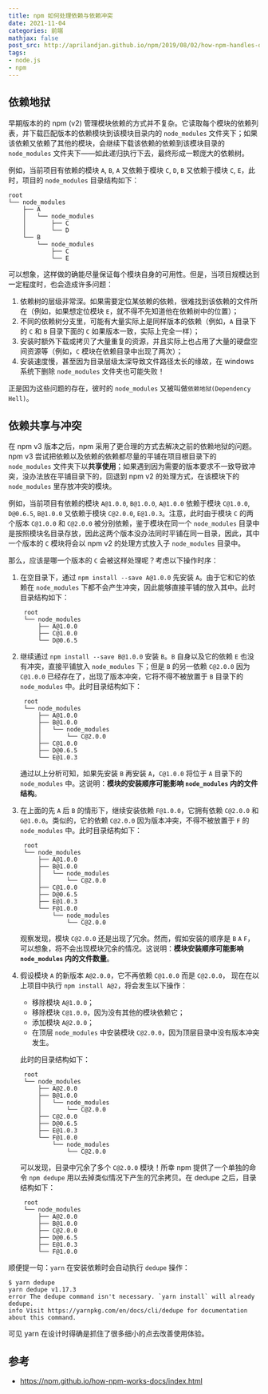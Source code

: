 ```yaml
---
title: npm 如何处理依赖与依赖冲突
date: 2021-11-04
categories: 前端
mathjax: false
post_src: http://aprilandjan.github.io/npm/2019/08/02/how-npm-handles-dependency-version-conflict/
tags:
- node.js
- npm
---
```


## 依赖地狱

早期版本的的 npm (v2) 管理模块依赖的方式并不复杂。它读取每个模块的依赖列表，并下载匹配版本的依赖模块到该模块目录内的 `node_modules` 文件夹下；如果该依赖又依赖了其他的模块，会继续下载该依赖的依赖到该模块目录的 `node_modules` 文件夹下——如此递归执行下去，最终形成一颗庞大的依赖树。

例如，当前项目有依赖的模块 `A`, `B`, `A` 又依赖于模块 `C`, `D`, `B` 又依赖于模块 `C`, `E`，此时，项目的 `node_modules` 目录结构如下：

```shell
root
└── node_modules
    ├── A
    │   └── node_modules
    │       ├── C
    │       └── D
    └── B
        └── node_modules
            ├── C
            └── E
```

可以想象，这样做的确能尽量保证每个模块自身的可用性。但是，当项目规模达到一定程度时，也会造成许多问题：

1. 依赖树的层级非常深。如果需要定位某依赖的依赖，很难找到该依赖的文件所在（例如，如果想定位模块 `E`，就不得不先知道他在依赖树中的位置）；
2. 不同的依赖树分支里，可能有大量实际上是同样版本的依赖（例如，`A` 目录下的 `C` 和 `B` 目录下面的 `C` 如果版本一致，实际上完全一样）；
3. 安装时额外下载或拷贝了大量重复的资源，并且实际上也占用了大量的硬盘空间资源等（例如，`C` 模块在依赖目录中出现了两次）；
4. 安装速度慢，甚至因为目录层级太深导致文件路径太长的缘故，在 windows 系统下删除 `node_modules` 文件夹也可能失败！

正是因为这些问题的存在，彼时的 `node_modules` 又被叫做`依赖地狱(Dependency Hell)`。

## 依赖共享与冲突

在 npm v3 版本之后，npm 采用了更合理的方式去解决之前的依赖地狱的问题。npm v3 尝试把依赖以及依赖的依赖都尽量的平铺在项目根目录下的 `node_modules` 文件夹下以**共享使用**；如果遇到因为需要的版本要求不一致导致冲突，没办法放在平铺目录下的，回退到 npm v2 的处理方式，在该模块下的 `node_modules` 里存放冲突的模块。

例如，当前项目有依赖的模块 `A@1.0.0`, `B@1.0.0`, `A@1.0.0` 依赖于模块 `C@1.0.0`, `D@0.6.5`, `B@1.0.0` 又依赖于模块 `C@2.0.0`, `E@1.0.3`。注意，此时由于模块 `C` 的两个版本 `C@1.0.0` 和 `C@2.0.0` 被分别依赖，鉴于模块在同一个 `node_modules` 目录中是按照模块名目录存放，因此这两个版本没办法同时平铺在同一目录，因此，其中一个版本的 `C` 模块将会以 npm v2 的处理方式放入子 `node_modules` 目录中。

那么，应该是哪一个版本的 `C` 会被这样处理呢？考虑以下操作时序：

1. 在空目录下，通过 `npm install --save A@1.0.0` 先安装 `A`。由于它和它的依赖在 `node_modules` 下都不会产生冲突，因此能够直接平铺的放入其中。此时目录结构如下：

   ```shell
    root
    └── node_modules
        ├── A@1.0.0
        ├── C@1.0.0
        └── D@0.6.5
   ```

2. 继续通过 `npm install --save B@1.0.0` 安装 `B`。`B` 自身以及它的依赖 `E` 也没有冲突，直接平铺放入 `node_modules` 下；但是 `B` 的另一依赖 `C@2.0.0` 因为 `C@1.0.0` 已经存在了，出现了版本冲突，它将不得不被放置于 `B` 目录下的 `node_modules` 中。此时目录结构如下：

   ```shell
    root
    └── node_modules
        ├── A@1.0.0
        ├── B@1.0.0
        │   └── node_modules
        │       └── C@2.0.0
        ├── C@1.0.0
        ├── D@0.6.5
        └── E@1.0.3
   ```

   通过以上分析可知，如果先安装 `B` 再安装 `A`，`C@1.0.0` 将位于 `A` 目录下的 `node_modules` 中。这说明：**模块的安装顺序可能影响 `node_modules` 内的文件结构**。

3. 在上面的先 `A` 后 `B` 的情形下，继续安装依赖 `F@1.0.0`，它拥有依赖 `C@2.0.0` 和 `G@1.0.0`。类似的，它的依赖 `C@2.0.0` 因为版本冲突，不得不被放置于 `F` 的 `node_modules` 中。此时目录结构如下：

   ```shell
    root
    └── node_modules
        ├── A@1.0.0
        ├── B@1.0.0
        │   └── node_modules
        │       └── C@2.0.0
        ├── C@1.0.0
        ├── D@0.6.5
        ├── E@1.0.3
        └── F@1.0.0
            └── node_modules
                └── C@2.0.0
   ```

   观察发现，模块 `C@2.0.0` 还是出现了冗余。然而，假如安装的顺序是 `B` `A` `F`，可以想象，将不会出现模块冗余的情况。这说明：**模块安装顺序可能影响 `node_modules` 内的文件数量**。

4. 假设模块 `A` 的新版本 `A@2.0.0`，它不再依赖 `C@1.0.0` 而是 `C@2.0.0`， 现在在以上项目中执行 `npm install A@2`，将会发生以下操作：

   - 移除模块 `A@1.0.0`；
   - 移除模块 `C@1.0.0`，因为没有其他的模块依赖它；
   - 添加模块 `A@2.0.0`；
   - 在顶层 `node_modules` 中安装模块 `C@2.0.0`，因为顶层目录中没有版本冲突发生。

   此时的目录结构如下：

   ```shell
    root
    └── node_modules
        ├── A@2.0.0
        ├── B@1.0.0
        │   └── node_modules
        │       └── C@2.0.0
        ├── C@2.0.0
        ├── D@0.6.5
        ├── E@1.0.3
        └── F@1.0.0
            └── node_modules
                └── C@2.0.0
   ```

   可以发现，目录中冗余了多个 `C@2.0.0` 模块！所幸 npm 提供了一个单独的命令 `npm dedupe` 用以去掉类似情况下产生的冗余拷贝。在 dedupe 之后，目录结构如下：

   ```shell
    root
    └── node_modules
        ├── A@2.0.0
        ├── B@1.0.0
        ├── C@2.0.0
        ├── D@0.6.5
        ├── E@1.0.3
        └── F@1.0.0
   ```

顺便提一句：`yarn` 在安装依赖时会自动执行 `dedupe` 操作：

```shell
$ yarn dedupe
yarn dedupe v1.17.3
error The dedupe command isn't necessary. `yarn install` will already dedupe.
info Visit https://yarnpkg.com/en/docs/cli/dedupe for documentation about this command.
```

可见 yarn 在设计时得确是抓住了很多细小的点去改善使用体验。

## 参考

- https://npm.github.io/how-npm-works-docs/index.html
